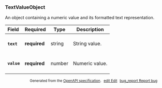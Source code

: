 <!--- This is a generated file, do not edit! -->
<!--- [START maps_http_schema_textvalueobject] -->
<h3 class="schema-object" id="TextValueObject">TextValueObject</h3>

An object containing a numeric value and its formatted text representation.

| Field                                                                                              | Required     | Type   | Description                                                          |
| :------------------------------------------------------------------------------------------------- | ------------ | ------ | -------------------------------------------------------------------- |
| <h4 id="TextValueObject-text" class="add-link schema-object-property-key"><code>text</code></h4>   | **required** | string | <div class="nonref-property-description"><p>String value.</p></div>  |
| <h4 id="TextValueObject-value" class="add-link schema-object-property-key"><code>value</code></h4> | **required** | number | <div class="nonref-property-description"><p>Numeric value.</p></div> |

<p style="text-align: right; font-size: smaller;">Generated from the <a class="gc-analytics-event" data-category="GMP" data-label="openapi-github" href="https://github.com/googlemaps/openapi-specification" title="Google Maps Platform OpenAPI Specification" class="external">OpenAPI specification</a>.
<a class="gc-analytics-event" data-category="GMP" data-label="openapi-github-maps-http-schema-textvalueobject" data-action="edit" style="margin-left: 5px;" href="https://github.com/googlemaps/openapi-specification/blob/main/specification/schemas/TextValueObject.yml" title="Edit on GitHub"><span class="material-icons">edit</span> Edit</a>
<a class="gc-analytics-event" data-category="GMP" data-label="openapi-github-maps-http-schema-textvalueobject" data-action="bug" style="margin-left: 5px;" href="https://github.com/googlemaps/openapi-specification/issues/new?assignees=&labels=type%3A+bug%2C+triage+me&template=bug_report.md&title=[schemas] Bug - TextValueObject" title="File bug for schemas on GitHub"><span class="material-icons">bug_report</span> Report bug</a>
</p>

<!--- [END maps_http_schema_textvalueobject] -->

